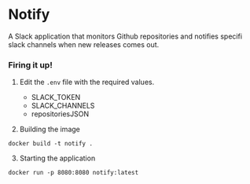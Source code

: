 # Notify

A Slack application that monitors Github repositories and notifies specifi slack channels when new releases comes out.

### Firing it up!

1. Edit the `.env` file with the required values.

    - SLACK_TOKEN
    - SLACK_CHANNELS
    - repositoriesJSON

2. Building the image
```
docker build -t notify .
```

3. Starting the application
```
docker run -p 8080:8080 notify:latest
```
